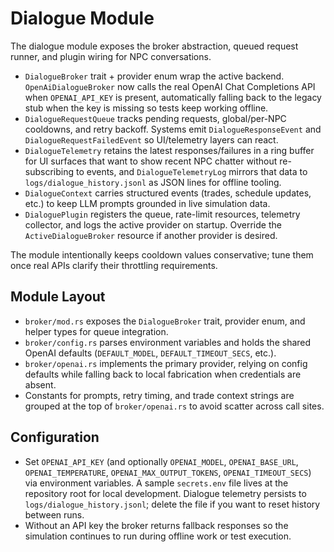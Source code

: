 # Dialogue Module

The dialogue module exposes the broker abstraction, queued request runner, and plugin wiring for NPC conversations.

- `DialogueBroker` trait + provider enum wrap the active backend. `OpenAiDialogueBroker` now calls the real OpenAI Chat Completions API when `OPENAI_API_KEY` is present, automatically falling back to the legacy stub when the key is missing so tests keep working offline.
- `DialogueRequestQueue` tracks pending requests, global/per-NPC cooldowns, and retry backoff. Systems emit `DialogueResponseEvent` and `DialogueRequestFailedEvent` so UI/telemetry layers can react.
- `DialogueTelemetry` retains the latest responses/failures in a ring buffer for UI surfaces that want to show recent NPC chatter without re-subscribing to events, and `DialogueTelemetryLog` mirrors that data to `logs/dialogue_history.jsonl` as JSON lines for offline tooling.
- `DialogueContext` carries structured events (trades, schedule updates, etc.) to keep LLM prompts grounded in live simulation data.
- `DialoguePlugin` registers the queue, rate-limit resources, telemetry collector, and logs the active provider on startup. Override the `ActiveDialogueBroker` resource if another provider is desired.

The module intentionally keeps cooldown values conservative; tune them once real APIs clarify their throttling requirements.

## Module Layout
- `broker/mod.rs` exposes the `DialogueBroker` trait, provider enum, and helper types for queue integration.
- `broker/config.rs` parses environment variables and holds the shared OpenAI defaults (`DEFAULT_MODEL`, `DEFAULT_TIMEOUT_SECS`, etc.).
- `broker/openai.rs` implements the primary provider, relying on config defaults while falling back to local fabrication when credentials are absent.
- Constants for prompts, retry timing, and trade context strings are grouped at the top of `broker/openai.rs` to avoid scatter across call sites.

## Configuration
- Set `OPENAI_API_KEY` (and optionally `OPENAI_MODEL`, `OPENAI_BASE_URL`, `OPENAI_TEMPERATURE`, `OPENAI_MAX_OUTPUT_TOKENS`, `OPENAI_TIMEOUT_SECS`) via environment variables. A sample `secrets.env` file lives at the repository root for local development. Dialogue telemetry persists to `logs/dialogue_history.jsonl`; delete the file if you want to reset history between runs.
- Without an API key the broker returns fallback responses so the simulation continues to run during offline work or test execution.
